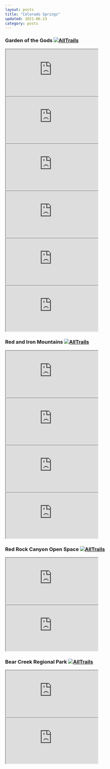 ```yaml
---
layout: posts
title: "Colorado Springs"
updated: 2021-06-23
category: posts
---
```


### Garden of the Gods [![AllTrails](https://www.alltrails.com/favicon.ico)](https://www.alltrails.com/parks/us/colorado/garden-of-the-gods)


<iframe src="https://drive.google.com/file/d/1tb5l7lJOtCu5TES-4K3YT8C6jd_ZbaYo/preview"></iframe>

<iframe src="https://drive.google.com/file/d/1LYUEe5cFMRFsdkyMe-YvEMGEuwdS-_da/preview"></iframe>

<iframe src="https://drive.google.com/file/d/1MMyATQfNOlOiPWKRU4wbMH8j6xorpzB_/preview"></iframe>

<iframe src="https://drive.google.com/file/d/1HQ78XWeReh1f29JIJXGP2Phuq7fVVPV3/preview"></iframe>

<iframe src="https://drive.google.com/file/d/1t-qQ6Pwc51p-LSK8IS1RzmrQic3u62Ma/preview"></iframe>

<iframe src="https://drive.google.com/file/d/1-ZiOPIwYh1md4uPC2nl7vuqvxqReJQVG/preview"></iframe>

### Red and Iron Mountains [![AllTrails](https://www.alltrails.com/favicon.ico)](https://www.alltrails.com/trail/us/colorado/red-and-iron-mountains-via-intemann-trail)

<iframe src="https://drive.google.com/file/d/1m2L781q44tpM1gRqv6PbseKJaUBCJzg1/preview"></iframe>

<iframe src="https://drive.google.com/file/d/1eMmZae8UvKVHnumjKzgMoZIK8a_dJZRc/preview"></iframe>

<iframe src="https://drive.google.com/file/d/1HsTwud0rrdxo0wJKK2f-W7pPZ64qsgiq/preview"></iframe>

<iframe src="https://drive.google.com/file/d/1ILK0y-lNzYyjhShswTzxopr2aHMD-80E/preview"></iframe>

### Red Rock Canyon Open Space [![AllTrails](https://www.alltrails.com/favicon.ico)](https://www.alltrails.com/parks/us/colorado/red-rock-canyon-open-space)

<iframe src="https://drive.google.com/file/d/1yZib2Ejw2vHreld7LzJivgS4tuOCaGcU/preview"></iframe>

<iframe src="https://drive.google.com/file/d/1TcU2ppqKeqOwDnEkLrskWHq5aXpu9fzN/preview"></iframe>

### Bear Creek Regional Park [![AllTrails](https://www.alltrails.com/favicon.ico)](https://www.alltrails.com/parks/us/colorado/bear-creek-regional-park)

<iframe src="https://drive.google.com/file/d/1NWjxVoQ-ZG0mQgBAMLptni1w9-mhMXi3/preview"></iframe>

<iframe src="https://drive.google.com/file/d/1U5TMeNRrLyyFzP721i-TsLNJWkYdP_fo/preview"></iframe>
